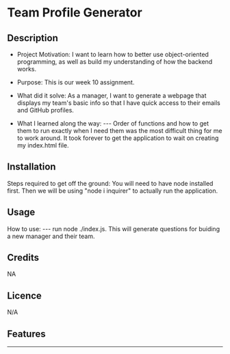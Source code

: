 
# Team Profile Generator

## Description

- Project Motivation: I want to learn how to better use object-oriented programming, as well as build my understanding of how the backend works.

- Purpose: This is our week 10 assignment.

- What did it solve: As a manager, I want to generate a webpage that displays my team's basic info so that I have quick access to their emails and GitHub profiles.

- What I learned along the way: --- Order of functions and how to get them to run exactly when I need them was the most difficult thing for me to work around. It took forever to get the application to wait on creating my index.html file. 

## Installation

Steps required to get off the ground: You will need to have node installed first. Then we will be using "node i inquirer" to actually run the application. 

## Usage

How to use: --- run node ./index.js. This will generate questions for buiding a new manager and their team. 

## Credits

NA

## Licence

N/A

## Features

---
